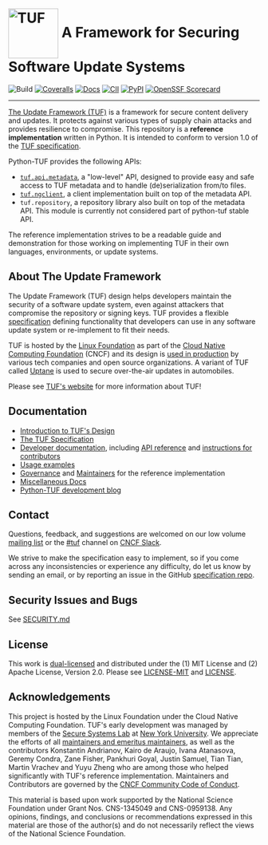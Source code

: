 # <img src="https://cdn.rawgit.com/theupdateframework/artwork/3a649fa6/tuf-logo.svg" height="100" valign="middle" alt="TUF"/> A Framework for Securing Software Update Systems

![Build](https://github.com/theupdateframework/python-tuf/actions/workflows/ci.yml/badge.svg)
[![Coveralls](https://coveralls.io/repos/theupdateframework/python-tuf/badge.svg?branch=develop)](https://coveralls.io/r/theupdateframework/python-tuf?branch=develop)
[![Docs](https://readthedocs.org/projects/theupdateframework/badge/)](https://theupdateframework.readthedocs.io/)
[![CII](https://bestpractices.coreinfrastructure.org/projects/1351/badge)](https://bestpractices.coreinfrastructure.org/projects/1351)
[![PyPI](https://img.shields.io/pypi/v/tuf)](https://pypi.org/project/tuf/)
[![OpenSSF Scorecard](https://api.securityscorecards.dev/projects/github.com/theupdateframework/python-tuf/badge)](https://api.securityscorecards.dev/projects/github.com/theupdateframework/python-tuf)

----------------------------
[The Update Framework (TUF)](https://theupdateframework.io/) is a framework for
secure content delivery and updates. It protects against various types of
supply chain attacks and provides resilience to compromise. This repository is a
**reference implementation** written in Python. It is intended to conform to
version 1.0 of the [TUF
specification](https://theupdateframework.github.io/specification/latest/).

Python-TUF provides the following APIs:
  * [`tuf.api.metadata`](https://theupdateframework.readthedocs.io/en/latest/api/tuf.api.html),
    a "low-level" API, designed to provide easy and safe access to TUF
    metadata and to handle (de)serialization from/to files.
  * [`tuf.ngclient`](https://theupdateframework.readthedocs.io/en/latest/api/tuf.ngclient.html),
    a client implementation built on top of the metadata API.
  * `tuf.repository`, a repository library also built on top of the metadata
    API. This module is currently not considered part of python-tuf stable API.

The reference implementation strives to be a readable guide and demonstration
for those working on implementing TUF in their own languages, environments, or
update systems.


About The Update Framework
--------------------------
The Update Framework (TUF) design helps developers maintain the security of a
software update system, even against attackers that compromise the repository
or signing keys.
TUF provides a flexible
[specification](https://github.com/theupdateframework/specification/blob/master/tuf-spec.md)
defining functionality that developers can use in any software update system or
re-implement to fit their needs.

TUF is hosted by the [Linux Foundation](https://www.linuxfoundation.org/) as
part of the [Cloud Native Computing Foundation](https://www.cncf.io/) (CNCF)
and its design is [used in production](https://theupdateframework.io/adoptions/)
by various tech companies and open source organizations. A variant of TUF
called [Uptane](https://uptane.github.io/) is used to secure over-the-air
updates in automobiles.

Please see [TUF's website](https://theupdateframework.com/) for more information about TUF!


Documentation
-------------
* [Introduction to TUF's Design](https://theupdateframework.io/overview/)
* [The TUF Specification](https://theupdateframework.github.io/specification/latest/)
* [Developer documentation](https://theupdateframework.readthedocs.io/), including
  [API reference](
    https://theupdateframework.readthedocs.io/en/latest/api/api-reference.html) and [instructions for contributors](https://theupdateframework.readthedocs.io/en/latest/CONTRIBUTING.html)
* [Usage examples](https://github.com/theupdateframework/python-tuf/tree/develop/examples/)
* [Governance](https://github.com/theupdateframework/python-tuf/blob/develop/docs/GOVERNANCE.md)
and [Maintainers](https://github.com/theupdateframework/python-tuf/blob/develop/docs/MAINTAINERS.txt)
for the reference implementation
* [Miscellaneous Docs](https://github.com/theupdateframework/python-tuf/tree/develop/docs)
* [Python-TUF development blog](https://theupdateframework.github.io/python-tuf/)


Contact
-------
Questions, feedback, and suggestions are welcomed on our low volume [mailing
list](https://groups.google.com/forum/?fromgroups#!forum/theupdateframework) or
the [#tuf](https://cloud-native.slack.com/archives/C8NMD3QJ3) channel on [CNCF
Slack](https://slack.cncf.io/).

We strive to make the specification easy to implement, so if you come across
any inconsistencies or experience any difficulty, do let us know by sending an
email, or by reporting an issue in the GitHub [specification
repo](https://github.com/theupdateframework/specification/issues).

Security Issues and Bugs
------------------------

See [SECURITY.md](docs/SECURITY.md)

License
-------

This work is [dual-licensed](https://en.wikipedia.org/wiki/Multi-licensing) and
distributed under the (1) MIT License and (2) Apache License, Version 2.0.
Please see [LICENSE-MIT](https://github.com/theupdateframework/python-tuf/blob/develop/LICENSE-MIT)
and [LICENSE](https://github.com/theupdateframework/python-tuf/blob/develop/LICENSE).


Acknowledgements
----------------

This project is hosted by the Linux Foundation under the Cloud Native Computing
Foundation.  TUF's early development was managed by members of the [Secure
Systems Lab](https://ssl.engineering.nyu.edu/) at [New York
University](https://engineering.nyu.edu/). We appreciate the efforts of all
[maintainers and emeritus
maintainers](https://github.com/theupdateframework/python-tuf/blob/develop/docs/MAINTAINERS.txt),
as well as the contributors Konstantin Andrianov, Kairo de Araujo, Ivana
Atanasova, Geremy Condra, Zane Fisher, Pankhuri Goyal, Justin Samuel, Tian
Tian, Martin Vrachev and Yuyu Zheng who are among those who helped
significantly with TUF's reference implementation. Maintainers and Contributors
are governed by the [CNCF Community Code of
Conduct](https://github.com/cncf/foundation/blob/master/code-of-conduct.md).

This material is based upon work supported by the National Science Foundation
under Grant Nos. CNS-1345049 and CNS-0959138. Any opinions, findings, and
conclusions or recommendations expressed in this material are those of the
author(s) and do not necessarily reflect the views of the National Science
Foundation.
